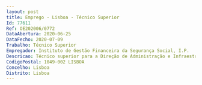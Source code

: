 ```yaml
--- 
layout: post
title: Emprego - Lisboa - Técnico Superior
Id: 77611
Ref: OE202006/0772
DataAbertura: 2020-06-25
DataFecho: 2020-07-09
Trabalho: Técnico Superior
Empregador: Instituto de Gestão Financeira da Segurança Social, I.P.
Descricao: Técnico superior para a Direção de Administração e Infraestruturas Propor e acompanhar a implementação de obras de manutenção preventiva e conservação das infraestruturas físicas Realizar vistorias e fiscalizações de empreitadas intervenções em infraestruturas Elaborar projetos e relatórios técnicos Analisar e resolver pedidos de intervenção Rentabilização das infraestruturas físicas Gestão de inventário Elaborar e acompanhar processos de contratação Informação para apoio à gestão.
CodigoPostal: 1049-002 LISBOA
Concelho: Lisboa
Distrito: Lisboa
--- 
```

